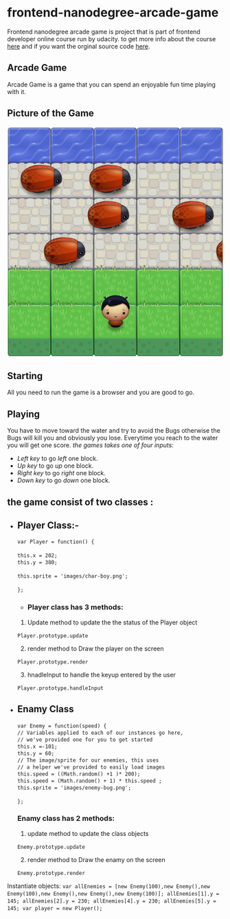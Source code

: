 # frontend-nanodegree-arcade-game

Frontend nanodegree arcade game is project that is part of frontend developer online course run by udacity.
to get more info about the course [here](https://udacity.com/) and if you want the orginal source code [here](https://github.com/udacity/frontend-nanodegree-arcade-game).


## Arcade Game 
Arcade Game is a game that you can spend an enjoyable fun time playing with it.

## Picture of the Game
![Game Image](https://github.com/SamiNM/frontend-nanodegree-arcade-game/blob/gh-pages/images/CaptureFromTheGame.JPG )


## Starting
All you need to run the game is a browser and you are good to go.


## Playing 
You have to move toward the water and try to avoid the Bugs otherwise the Bugs will kill you and obviously you lose.
Everytime you reach to the water you will get one score.
*the games takes one of four inputs:*
- *Left key* to go _left_ one block.
- *Up key* to go _up_ one block.
- *Right key* to go _right_ one block.
- *Down key* to go _down_ one block.



## the game consist of two classes :
- ## Player Class:-
    ```
    var Player = function() {
    
    this.x = 202;
    this.y = 380;

    this.sprite = 'images/char-boy.png';
    
    };
    ```
    - ### Player class has 3 methods:
    1. Update method to update the the status of the Player object
    ```
    Player.prototype.update
    ```
    2. render method to Draw the player on the screen
    ```
    Player.prototype.render
    ```
    3. hnadleInput to handle the keyup entered by the user 
    ```
    Player.prototype.handleInput
    ```
    
- ## Enamy Class
    ```
    var Enemy = function(speed) {
    // Variables applied to each of our instances go here,
    // we've provided one for you to get started
    this.x =-101;
    this.y = 60;
    // The image/sprite for our enemies, this uses
    // a helper we've provided to easily load images
    this.speed = ((Math.random() +1 )* 200);
	this.speed = (Math.random() + 1) * this.speed ;
    this.sprite = 'images/enemy-bug.png';
    
    };    
    ```
    ### Enamy class has 2 methods:
    1. update method to update the class objects
    ```
    Enemy.prototype.update
    ```
    2. render method to Draw the enamy on the screen
    ```
    Enemy.prototype.render
    ```
    
    
Instantiate objects:
    ```
    var allEnemies = [new Enemy(100),new Enemy(),new Enemy(100),new Enemy(),new Enemy(),new Enemy(100)];
    allEnemies[1].y = 145;
    allEnemies[2].y = 230;
    allEnemies[4].y = 230;
    allEnemies[5].y = 145;
    var player = new Player();
    ```

